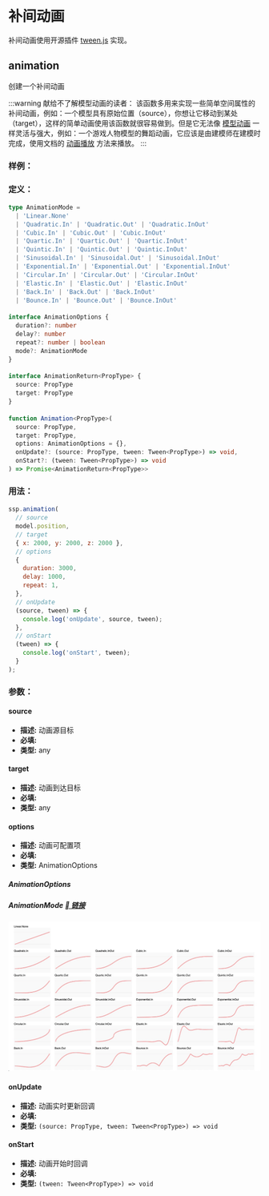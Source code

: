 # 补间动画

补间动画使用开源插件 [tween.js](https://github.com/tweenjs/tween.js) 实现。

## animation

创建一个补间动画

:::warning 献给不了解模型动画的读者：
该函数多用来实现一些简单空间属性的补间动画，例如：一个模型具有原始位置（source），你想让它移动到某处（target），这样的简单动画使用该函数就很容易做到。但是它无法像 [模型动画](https://baike.baidu.com/item/%E4%B8%89%E7%BB%B4%E8%AE%A1%E7%AE%97%E6%9C%BA%E5%8A%A8%E7%94%BB/3731278?fromtitle=%E6%A8%A1%E5%9E%8B%E5%8A%A8%E7%94%BB&fromid=24027679&fr=aladdin) 一样灵活与强大，例如：一个游戏人物模型的舞蹈动画，它应该是由建模师在建模时完成，使用文档的 [动画播放](./model.html#playmodelanimation) 方法来播放。
:::

### 样例：

<Docs-Iframe src="animation/createAnimation.html" />

### 定义：

```ts
type AnimationMode =
  | 'Linear.None'
  | 'Quadratic.In' | 'Quadratic.Out' | 'Quadratic.InOut'
  | 'Cubic.In' | 'Cubic.Out' | 'Cubic.InOut'
  | 'Quartic.In' | 'Quartic.Out' | 'Quartic.InOut'
  | 'Quintic.In' | 'Quintic.Out' | 'Quintic.InOut'
  | 'Sinusoidal.In' | 'Sinusoidal.Out' | 'Sinusoidal.InOut'
  | 'Exponential.In' | 'Exponential.Out' | 'Exponential.InOut'
  | 'Circular.In' | 'Circular.Out' | 'Circular.InOut'
  | 'Elastic.In' | 'Elastic.Out' | 'Elastic.InOut'
  | 'Back.In' | 'Back.Out' | 'Back.InOut'
  | 'Bounce.In' | 'Bounce.Out' | 'Bounce.InOut'

interface AnimationOptions {
  duration?: number
  delay?: number
  repeat?: number | boolean
  mode?: AnimationMode
}

interface AnimationReturn<PropType> {
  source: PropType
  target: PropType
}

function Animation<PropType>(
  source: PropType,
  target: PropType,
  options: AnimationOptions = {},
  onUpdate?: (source: PropType, tween: Tween<PropType>) => void,
  onStart?: (tween: Tween<PropType>) => void
) => Promise<AnimationReturn<PropType>>
```

### 用法：

```js
ssp.animation(
  // source
  model.position,
  // target
  { x: 2000, y: 2000, z: 2000 },
  // options
  {
    duration: 3000,
    delay: 1000,
    repeat: 1,
  },
  // onUpdate
  (source, tween) => {
    console.log('onUpdate', source, tween);
  },
  // onStart
  (tween) => {
    console.log('onStart', tween);
  }
);
```

### 参数：

#### source

- **描述:** 动画源目标
- **必填:** <Base-RequireIcon :isRequire="true"/>
- **类型:** any

#### target

- **描述:** 动画到达目标
- **必填:** <Base-RequireIcon :isRequire="true"/>
- **类型:** any

#### options

- **描述:** 动画可配置项
- **必填:** <Base-RequireIcon :isRequire="false"/>
- **类型:** AnimationOptions

##### AnimationOptions

<Docs-Table 
    :data="[
      {
        prop: 'duration', desc: '补间执行时长（ms）', type: 'number', require: false, default: '1000'
      },
      {
        prop: 'delay', desc: '补间开始前延时（ms）', type: 'number', require: false, default: '0'
      },
      {
        prop: 'repeat', desc: '动画循环', type: 'number | boolean', require: false, default: 'false'
      },
      {
        prop: 'mode', desc: '动画模式', type: 'AnimationMode', require: false, default: 'Linear.None'
      }
    ]"
/>

##### AnimationMode [ 链接](http://sole.github.io/tween.js/examples/03_graphs.html)

<img src="./img/动画模式.jpg"/>

#### onUpdate

- **描述:** 动画实时更新回调
- **必填:** <Base-RequireIcon :isRequire="false"/>
- **类型:** `(source: PropType, tween: Tween<PropType>) => void`

#### onStart

- **描述:** 动画开始时回调
- **必填:** <Base-RequireIcon :isRequire="false"/>
- **类型:** `(tween: Tween<PropType>) => void`
